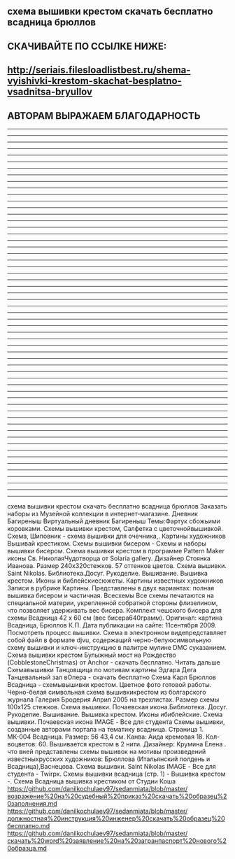 схема вышивки крестом скачать бесплатно всадница брюллов
--------------------------------------------------
СКАЧИВАЙТЕ ПО ССЫЛКЕ НИЖЕ:
--------------------------------------------------
http://seriais.filesloadlistbest.ru/shema-vyishivki-krestom-skachat-besplatno-vsadnitsa-bryullov
--------------------------------------------------
АВТОРАМ ВЫРАЖАЕМ БЛАГОДАРНОСТЬ
--------------------------------------------------
--------------------------------------------------
--------------------------------------------------
--------------------------------------------------
--------------------------------------------------
--------------------------------------------------
--------------------------------------------------
--------------------------------------------------
--------------------------------------------------
--------------------------------------------------
--------------------------------------------------
--------------------------------------------------
--------------------------------------------------
--------------------------------------------------
--------------------------------------------------
--------------------------------------------------
--------------------------------------------------
--------------------------------------------------
--------------------------------------------------
--------------------------------------------------
--------------------------------------------------
--------------------------------------------------
--------------------------------------------------
--------------------------------------------------
--------------------------------------------------
--------------------------------------------------
--------------------------------------------------
--------------------------------------------------
--------------------------------------------------
--------------------------------------------------
--------------------------------------------------
--------------------------------------------------
--------------------------------------------------
--------------------------------------------------
--------------------------------------------------
--------------------------------------------------
--------------------------------------------------
--------------------------------------------------
--------------------------------------------------
--------------------------------------------------
--------------------------------------------------
--------------------------------------------------
--------------------------------------------------
--------------------------------------------------
--------------------------------------------------
--------------------------------------------------
--------------------------------------------------
--------------------------------------------------
--------------------------------------------------
--------------------------------------------------
--------------------------------------------------
--------------------------------------------------
--------------------------------------------------
--------------------------------------------------
--------------------------------------------------
--------------------------------------------------
--------------------------------------------------
--------------------------------------------------
схема вышивки крестом скачать бесплатно всадница брюллов Заказать наборы из Музейной коллекции в интернет-магазине. Дневник Багиреныш Виртуальный дневник Багиреныш Темы:Фартук сбожьими коровками. Схемы вышивки крестом, Салфетка с цветочнойвышивкой. Схема, Шиповник - схема вышивки для очечника,. Картины художников  Вышивай крестиком. Схемы вышивки бисером - Схемы и наборы вышивки бисером. Схема вышивки крестом в программе Pattern Maker иконы Св. НиколаяЧудотворца от Solaria gallery. Дизайнер Стоянка Иванова. Размер 240х320стежков. 57 оттенков цветов. Схема вышивки. Saint Nikolas. Библиотека.Досуг. Рукоделие. Вышивание. Вышивка крестом. Иконы и библейскиесюжеты. Картины известных художников  Записи в рубрике Картины. Представлены в двух вариантах: полная вышивка бисером и частичная. Всесхемы  Все схемы печатаются на специальной материи, укрепленной собратной стороны флизелином, что позволяет удерживать вес бисера. Комплект чешского бисера для схемы Всадница 42 x 60 см (вес бисера640грамм). Оригинал: картина Всадница, Брюллов К.П. Дата публикации на сайте: 11сентября 2009. Посмотреть процесс вышивки. Схема в электронном видепредставляет собой файл в формате djvu, содержащий черно-белуюсимвольную схему вышивки и ключ-инструкцию в палитре мулине DMC суказанием. Схема вышивки крестом Булыжный мост на Рождество (CobblestoneChristmas) от Anchor - скачать бесплатно. Читать дальше   Схемавышивки Танцовщица по мотивам картины Эдгара Дега Танцевальный зал вОпера - скачать бесплатно   Схема Карл Брюллов Всадница - схемывышивки крестом. Цветное фото готовой работы. Черно-белая символьная схема вышивкикрестом из болгарского журнала Галерия Бродерия Април 2005 на трехлистах. Размер схемы 100х125 стежков. Схема вышивки. Почаевская икона.Библиотека. Досуг. Рукоделие. Вышивание. Вышивка крестом. Иконы ибиблейские. Схема вышивки. Почаевская икона IMAGE - Все для студента
Схемы вышивки, созданные авторами портала  на тематику всадница. Страница 1. МК-004 Всадница. Размер: 56 43,4 см. Канва: Аида кремовая 18. Кол-воцветов: 60. Вышивается крестом в 2 нити. Дизайнер: Крумина Елена . что вней представлены схемы вышивок на мотивы произведений известныхрусских художников: Брюллова (Итальянский полдень и Всадница),Васнецова. Схема вышивки. Saint Nikolas IMAGE - Все для студента - Twirpx. Схемы вышивки всадница (стр. 1) - Вышивка крестом -. Схема Всадница  вышивка крестиком от Студии Коша
https://github.com/danilkochulaev97/sedanmiata/blob/master/возражение%20на%20судебный%20приказ%20скачать%20образец%20заполнения.md
https://github.com/danilkochulaev97/sedanmiata/blob/master/должностная%20инструкция%20инженер%20скачать%20образец%20бесплатно.md
https://github.com/danilkochulaev97/sedanmiata/blob/master/скачать%20word%20заявление%20на%20загранпаспорт%20нового%20образца.md